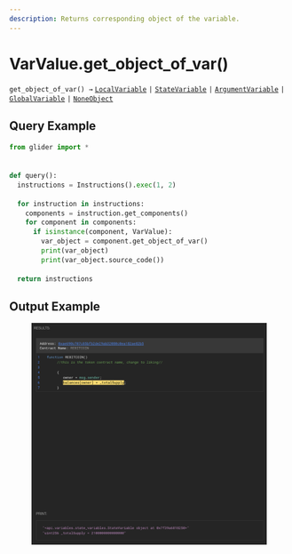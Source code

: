 ```yaml
---
description: Returns corresponding object of the variable.
---
```


# VarValue.get\_object\_of\_var()

`get_object_of_var() →` [`LocalVariable`](../../variables/localvariables/localvariable/) `|` [`StateVariable`](../../variables/statevariables/statevariable.md) `|` [`ArgumentVariable`](../../variables/argumentvariables.md) `|` [`GlobalVariable`](../../variables/globalvariables.md) `|` [`NoneObject`](../../internal/noneobject/)

## Query Example

```python
from glider import *


def query():
  instructions = Instructions().exec(1, 2)

  for instruction in instructions:
    components = instruction.get_components()
    for component in components:
      if isinstance(component, VarValue):
        var_object = component.get_object_of_var()
        print(var_object)
        print(var_object.source_code())

  return instructions
```

## Output Example

<figure><img src="../../../.gitbook/assets/image (1) (1) (1) (1) (1) (1).png" alt=""><figcaption></figcaption></figure>

